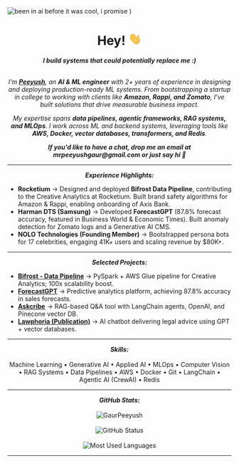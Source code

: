 <img width="1584" height="396" alt="been in ai before it was cool, i promise )" src="https://github.com/user-attachments/assets/36209c87-d9df-4621-9bb6-29881485a51a" />
<h1 align="center">Hey! <img src="https://raw.githubusercontent.com/ABSphreak/ABSphreak/master/gifs/Hi.gif" width="30px"> </h1>

<em>
<p align="center">
<b>I build systems that could potentially replace me :)</b><br><br>
</p>

<p align="center">
I’m <a href="https://www.linkedin.com/in/peeyushgaur/"><b>Peeyush</b></a>, an <b>AI & ML engineer</b> with 2+ years of experience in designing and deploying production-ready ML systems.
From bootstrapping a startup in college to working with clients like <b>Amazon, Rappi, and Zomato</b>, I’ve built solutions that drive measurable business impact.  
</p>

<p align="center">
My expertise spans <b>data pipelines, agentic frameworks, RAG systems, and MLOps</b>. I work across ML and backend systems, leveraging tools like <b>AWS, Docker, vector databases, transformers, and Redis</b>.  
</p>

<p align="center"><b>If you'd like to have a chat, drop me an email at mrpeeyushgaur@gmail.com or just say hi 👋</b></p>
</em> 

<hr>

<p align="center">
<i><b>Experience Highlights:</b></i>
</p>

- **Rocketium** → Designed and deployed <b>Bifrost Data Pipeline</b>, contributing to the Creative Analytics at Rocketium. Built brand safety algorithms for Amazon & Rappi, enabling onboarding of Axis Bank.  
- **Harman DTS (Samsung)** → Developed <b>ForecastGPT</b> (87.8% forecast accuracy, featured in Business World & Economic Times). Built anomaly detection for Zomato logs and a Generative AI CMS.  
- **NOLO Technologies (Founding Member)** → Bootstrapped persona bots for 17 celebrities, engaging 41K+ users and scaling revenue by $80K+.  

<hr>

<p align="center">
<i><b>Selected Projects:</b></i>
</p>

- [**Bifrost - Data Pipeline**](https://rocketium.com/is/creative-analytics/) → PySpark + AWS Glue pipeline for Creative Analytics; 100x scalability boost.  
- [**ForecastGPT**](https://services.harman.com/services/forecastgpt) → Predictive analytics platform, achieving 87.8% accuracy in sales forecasts.  
- [**Askcribe**](https://askcribe.streamlit.app/) → RAG-based Q&A tool with LangChain agents, OpenAI, and Pinecone vector DB.  
- [**Lawphoria (Publication)**](https://drive.google.com/file/d/1T6-GRM_U-ZvIrsqKbqAoS8KzFOm0C04G/view) → AI chatbot delivering legal advice using GPT + vector databases.  

<hr>

<p align="center">
<i><b>Skills:</b></i><br><br>
Machine Learning • Generative AI • Applied AI • MLOps • Computer Vision • RAG Systems • Data Pipelines • AWS • Docker • Git • LangChain • Agentic AI (CrewAI) • Redis  
</p>

<hr>

<p align="center">
  <i><b>GitHub Stats:</b></i><br><br>
  <img src="https://github-readme-streak-stats.herokuapp.com/?user=GaurPeeyush&theme=radical&hide_border=true" alt="GaurPeeyush" /><br><br> 
  <img src="https://github-readme-stats.vercel.app/api?username=GaurPeeyush&count_private=true&show_icons=true&theme=great-gatsby" alt="GitHub Status"/><br><br>
  <img src="https://github-readme-stats.vercel.app/api/top-langs/?username=GaurPeeyush&show_icons=true&layout=compact&theme=great-gatsby" alt="Most Used Languages">
</p>

<hr>
